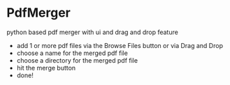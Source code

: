 # PdfMerger
python based pdf merger with ui and drag and drop feature

- add 1 or more pdf files via the Browse Files button or via Drag and Drop
- choose a name for the merged pdf file
- choose a directory for the merged pdf file
- hit the merge button
- done! 
